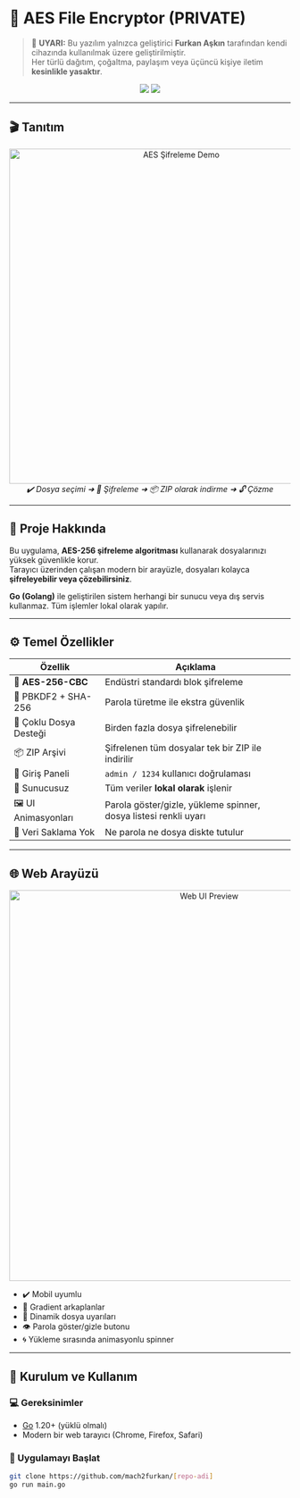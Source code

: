 # 🔐 AES File Encryptor (PRIVATE)

> 🚨 **UYARI:** Bu yazılım yalnızca geliştirici **Furkan Aşkın** tarafından kendi cihazında kullanılmak üzere geliştirilmiştir.  
> Her türlü dağıtım, çoğaltma, paylaşım veya üçüncü kişiye iletim **kesinlikle yasaktır**.

<p align="center">
  <img src="https://img.shields.io/badge/Durum-Yalnızca%20Kişisel%20Kullanım-red?style=for-the-badge&logo=go" />
  <img src="https://img.shields.io/badge/Geliştirici-Furkan%20Aşkın-blue?style=for-the-badge" />
</p>

---

## 🎬 Tanıtım

<p align="center">
  <img src="docs/demo.gif" width="600" alt="AES Şifreleme Demo" />
  <br />
  <i>✔️ Dosya seçimi ➜ 🔐 Şifreleme ➜ 📦 ZIP olarak indirme ➜ 🔓 Çözme</i>
</p>

---

## 📖 Proje Hakkında

Bu uygulama, **AES-256 şifreleme algoritması** kullanarak dosyalarınızı yüksek güvenlikle korur.  
Tarayıcı üzerinden çalışan modern bir arayüzle, dosyaları kolayca **şifreleyebilir veya çözebilirsiniz**.  

**Go (Golang)** ile geliştirilen sistem herhangi bir sunucu veya dış servis kullanmaz. Tüm işlemler lokal olarak yapılır.

---

## ⚙️ Temel Özellikler

| Özellik | Açıklama |
|--------|----------|
| 🔐 **AES-256-CBC** | Endüstri standardı blok şifreleme |
| 🧠 PBKDF2 + SHA-256 | Parola türetme ile ekstra güvenlik |
| 📂 Çoklu Dosya Desteği | Birden fazla dosya şifrelenebilir |
| 📦 ZIP Arşivi | Şifrelenen tüm dosyalar tek bir ZIP ile indirilir |
| 👤 Giriş Paneli | `admin / 1234` kullanıcı doğrulaması |
| 📡 Sunucusuz | Tüm veriler **lokal olarak** işlenir |
| 🖼️ UI Animasyonları | Parola göster/gizle, yükleme spinner, dosya listesi renkli uyarı |
| 🚫 Veri Saklama Yok | Ne parola ne dosya diskte tutulur |

---

## 🌐 Web Arayüzü

<p align="center">
  <img src="docs/ui-preview.png" width="700" alt="Web UI Preview" />
</p>

- ✔️ Mobil uyumlu
- 🎨 Gradient arkaplanlar
- 🧩 Dinamik dosya uyarıları
- 👁️ Parola göster/gizle butonu
- 🌀 Yükleme sırasında animasyonlu spinner

---

## 🧪 Kurulum ve Kullanım

### 💻 Gereksinimler

- [Go](https://go.dev/dl/) 1.20+ (yüklü olmalı)
- Modern bir web tarayıcı (Chrome, Firefox, Safari)

### 🚀 Uygulamayı Başlat

```bash
git clone https://github.com/mach2furkan/[repo-adi]
go run main.go
